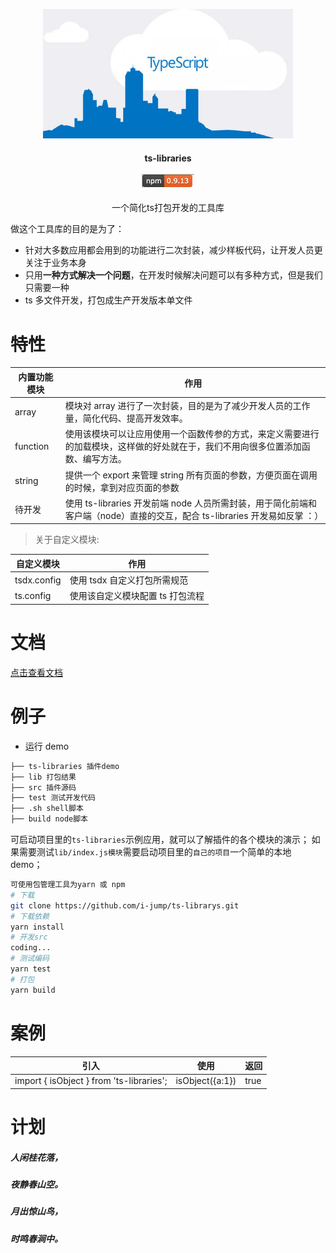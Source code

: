 <p align="center">
  <a href="https://github.com/i-jump/ts-librarys.git">
    <img src="img/ts.jpg" width="400">
  </a>
</p>
<h4 align="center">ts-libraries <br> <br> <img src="img/npm.png"/></h4>
<p align="center">一个简化ts打包开发的工具库</p>

做这个工具库的目的是为了：

- 针对大多数应用都会用到的功能进行二次封装，减少样板代码，让开发人员更关注于业务本身
- 只用**一种方式解决一个问题**，在开发时候解决问题可以有多种方式，但是我们只需要一种
- ts 多文件开发，打包成生产开发版本单文件

# 特性

| 内置功能模块 | 作用                                                                                                                             |
| ------------ | -------------------------------------------------------------------------------------------------------------------------------- |
| array        | 模块对 array 进行了一次封装，目的是为了减少开发人员的工作量，简化代码、提高开发效率。                                            |
| function     | 使用该模块可以让应用使用一个函数传参的方式，来定义需要进行的加载模块，这样做的好处就在于，我们不用向很多位置添加函数、编写方法。 |
| string       | 提供一个 export 来管理 string 所有页面的参数，方便页面在调用的时候，拿到对应页面的参数                                           |
| 待开发       | 使用 ts-libraries 开发前端 node 人员所需封装，用于简化前端和客户端（node）直接的交互，配合 ts-libraries 开发易如反掌 ：）        |

> 关于自定义模块:

| 自定义模块  | 作用                             |
| ----------- | -------------------------------- |
| tsdx.config | 使用 tsdx 自定义打包所需规范     |
| ts.config   | 使用该自定义模块配置 ts 打包流程 |

# 文档

[点击查看文档](https://github.com/i-jump/ts-librarys.git)

# 例子

- 运行 demo

```bash
├── ts-libraries 插件demo
├── lib 打包结果
├── src 插件源码
├── test 测试开发代码
├── .sh shell脚本
├── build node脚本
```

可启动项目里的`ts-libraries`示例应用，就可以了解插件的各个模块的演示；
如果需要测试`lib/index.js模块`需要启动项目里的`自己的项目`一个简单的本地 demo；

```bash
可使用包管理工具为yarn 或 npm
# 下载
git clone https://github.com/i-jump/ts-librarys.git
# 下载依赖
yarn install
# 开发src
coding...
# 测试编码
yarn test
# 打包
yarn build
```

# 案例

| 引入                                     | 使用            | 返回 |
| ---------------------------------------- | --------------- | ---- |
| import { isObject } from 'ts-libraries'; | isObject({a:1}) | true |

# 计划

##### 人闲桂花落，

##### 夜静春山空。

##### 月出惊山鸟，

##### 时鸣春涧中。
